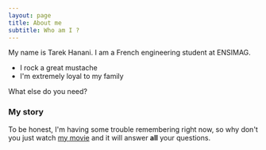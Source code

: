 ```yaml
---
layout: page
title: About me
subtitle: Who am I ?
---
```


My name is Tarek Hanani. I am a French engineering student at ENSIMAG.

- I rock a great mustache
- I'm extremely loyal to my family

What else do you need?

### My story

To be honest, I'm having some trouble remembering right now, so why don't you just watch [my movie](https://en.wikipedia.org/wiki/The_Princess_Bride_%28film%29) and it will answer **all** your questions.
